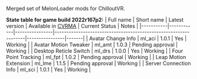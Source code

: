 Merged set of MelonLoader mods for ChilloutVR.

**State table for game build 2022r167p2:**
| Full name | Short name | Latest version | Available in [CVRMA](https://github.com/knah/CVRMelonAssistant) | Current Status | Notes |
|-----------|------------|----------------|-----------------------------------------------------------------|----------------|-------|
| Avatar Change Info | ml_aci | 1.0.1 | Yes | Working |
| Avatar Motion Tweaker | ml_amt | 1.0.3 | Pending approval | Working |
| Desktop Reticle Switch | ml_drs | 1.0.0 | Yes | Working |
| Four Point Tracking | ml_fpt | 1.0.2 | Pending approval | Working |
| Leap Motion Extension | ml_lme | 1.1.5 | Pending approval | Working |
| Server Connection Info | ml_sci | 1.0.1 | Yes | Working |
